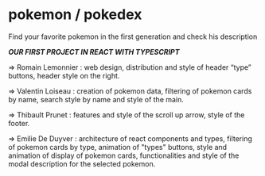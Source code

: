 # pokemon / pokedex
Find your favorite pokemon in the first generation and check his description

*****OUR FIRST PROJECT IN REACT WITH TYPESCRIPT*****

=> Romain Lemonnier : web design, distribution and style of header “type” buttons, header style on the right.

=> Valentin Loiseau : creation of pokemon data, filtering of pokemon cards by name, search style by name and style of the main.

=> Thibault Prunet : features and style of the scroll up arrow, style of the footer.

=> Emilie De Duyver : architecture of react components and types, filtering of pokemon cards by type, animation of "types" buttons, style and animation of display of pokemon cards, functionalities and style of the modal description for the selected pokemon.


